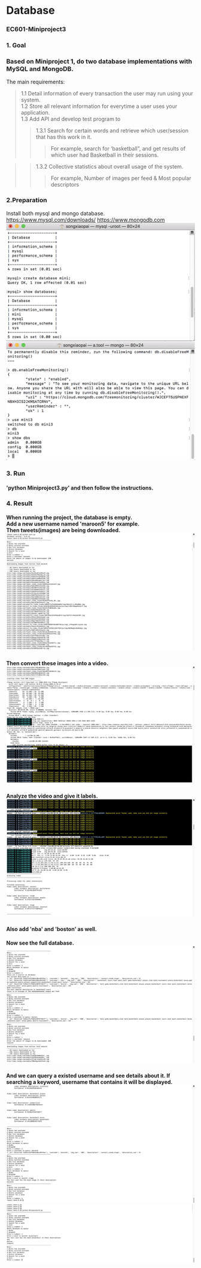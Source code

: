 # Database
### EC601-Miniproject3

### 1. Goal
### Based on Miniproject 1, do two database implementations with MySQL and MongoDB.
The main requirements:<br>
>1.1 Detail information of every transaction the user may run using your system.<br>
>1.2 Store all relevant information for everytime a user uses your application.<br>
>1.3 Add API and develop test program to <br>
>>1.3.1 Search for certain words and retrieve which user/session that has this work in it.  <br> 
>>>For example, search for ‘basketball”, and get results of which user had Basketball in their sessions. <br>

>>1.3.2 Collective statistics about overall usage of the system.  <br> 
>>>For example, Number of images per feed & Most popular descriptors

### 2.Preparation
Install both mysql and mongo database.
https://www.mysql.com/downloads/
https://www.mongodb.com
![mysql](https://github.com/LekaiSong/Database/blob/master/result/mysql.png)
![mongo](https://github.com/LekaiSong/Database/blob/master/result/mongo.png)

### 3. Run
#### 'python Miniproject3.py' and then follow the instructions.

### 4. Result
#### When running the project, the database is empty. <br> Add a new username named 'maroon5' for example. <br> Then tweets(images) are being downloaded. ![tweets](https://github.com/LekaiSong/Database/blob/master/result/3.png)
#### Then convert these images into a video. ![video](https://github.com/LekaiSong/Database/blob/master/result/4.png)
#### Analyze the video and give it labels. ![labels](https://github.com/LekaiSong/Database/blob/master/result/5.png)
#### Also add 'nba' and 'boston' as well.
#### Now see the full database. ![full](https://github.com/LekaiSong/Database/blob/master/result/9.png)
#### And we can query a existed username and see details about it. If searching a keyword, username that contains it will be displayed. ![keyword_stage](https://github.com/LekaiSong/Database/blob/master/result/10.png) ![keyword_basketball](https://github.com/LekaiSong/Database/blob/master/result/11.png)
